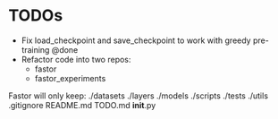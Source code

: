 # TODOs
+ Fix load_checkpoint and save_checkpoint to work with greedy pre-training @done
+ Refactor code into two repos:
  + fastor
  + fastor_experiments

Fastor will only keep:
./datasets
./layers
./models
./scripts
./tests
./utils
.gitignore
README.md
TODO.md
__init__.py

